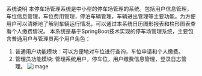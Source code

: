 系统说明
本停车场管理系统是中小型的停车场管理的系统。包括用户信息管理，车位信息管理，车位费用管理，停泊车辆管理，车辆进出管理等主要功能。为方便用户可以清晰地了解到车辆运行情况，可以通过本系统日历图形报表和柱形图表查看个人缴费情况。
本系统是基于SpringBoot技术实现的停车场管理系统，主要包含普通用户与管理员两个用户角色：
1.	普通用户功能模块：可以方便地对车位进行查询，车位申请和个人缴费。
2.	管理员功能模块: 管理系统用户，停车位，用户缴费信息管理，登录日志管理。
![image](https://github.com/user-attachments/assets/fdfb3dc9-d8ec-42d0-afe5-b97e04b30ece)
